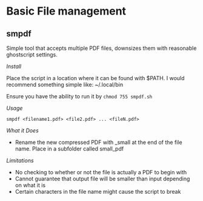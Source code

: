 # Basic File management

## smpdf

Simple tool that accepts multiple PDF files, downsizes them with reasonable ghostscript settings.

*Install*

Place the script in a location where it can be found with $PATH. I would recommend something simple like: ~/.local/bin

Ensure you have the ability to run it by ````chmod 755 smpdf.sh````

*Usage*

````smpdf <filename1.pdf> <file2.pdf> ... <fileN.pdf>````

*What it Does*
- Rename the new compressed PDF with _small at the end of the file name. Place in a subfolder called small_pdf

*Limitations*
- No checking to whether or not the file is actually a PDF to begin with
- Cannot guarantee that output file will be smaller than input depending on what it is
- Certain characters in the file name might cause the script to break
